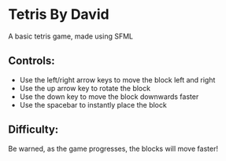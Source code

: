 # Tetris By David
A basic tetris game, made using SFML

## Controls:
- Use the left/right arrow keys to move the block left and right
- Use the up arrow key to rotate the block
- Use the down key to move the block downwards faster
- Use the spacebar to instantly place the block

## Difficulty:
Be warned, as the game progresses, the blocks will move faster!
